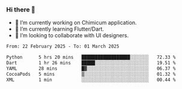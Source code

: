 ### Hi there 👋

<!--
**devcat37/devcat37** is a ✨ _special_ ✨ repository because its `README.md` (this file) appears on your GitHub profile.-->


- 🔭 I’m currently working on Chimicum application.
- 🌱 I’m currently learning Flutter/Dart.
- 👯 I’m looking to collaborate with UI designers.
<!-- - 🤔 I’m looking for help with ... -->

<!--START_SECTION:waka-->

```txt
From: 22 February 2025 - To: 01 March 2025

Python      5 hrs 20 mins   ██████████████████░░░░░░░   72.33 %
Dart        1 hr 26 mins    █████░░░░░░░░░░░░░░░░░░░░   19.51 %
YAML        28 mins         █▓░░░░░░░░░░░░░░░░░░░░░░░   06.37 %
CocoaPods   5 mins          ▒░░░░░░░░░░░░░░░░░░░░░░░░   01.32 %
XML         1 min           ░░░░░░░░░░░░░░░░░░░░░░░░░   00.44 %
```

<!--END_SECTION:waka-->
